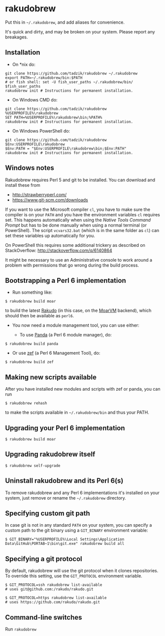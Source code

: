 # rakudobrew

Put this in `~/.rakudobrew`, and add aliases for convenience.

It's quick and dirty, and may be broken on your system. Please report any breakages.

## Installation

- On \*nix do:
```
git clone https://github.com/tadzik/rakudobrew ~/.rakudobrew
export PATH=~/.rakudobrew/bin:$PATH
# or fish shell: set -U fish_user_paths ~/.rakudobrew/bin/ $fish_user_paths
rakudobrew init # Instructions for permanent installation.
```

- On Windows CMD do:
```
git clone https://github.com/tadzik/rakudobrew %USERPROFILE%\rakudobrew
SET PATH=%USERPROFILE%\rakudobrew\bin;%PATH%
rakudobrew init # Instructions for permanent installation.
```

- On Windows PowerShell do:
```
git clone https://github.com/tadzik/rakudobrew $Env:USERPROFILE\rakudobrew
$Env:PATH = "$Env:USERPROFILE\rakudobrew\bin;$Env:PATH"
rakudobrew init # Instructions for permanent installation.
```

## Windows notes

Rakudobrew requires Perl 5 and git to be installed. You can download and install these from
* http://strawberryperl.com/
* https://www.git-scm.com/downloads

If you want to use the Microsoft compiler `cl`, you have to make sure the compiler is on
your `PATH` and you have the environment variables `cl` requires set.
This happens automatically when using the *Native Tools Command Prompt* but has to be done
manually when using a normal terminal (or PowerShell). The script `vcvars32.bat` (which is in the same
folder as `cl`) can set these variables up automatically for you.

On PowerShell this requires
some additional trickery as described on StackOverflow: <http://stackoverflow.com/q/6140864>

It might be necessary to use an Administrative console to work
around a problem with permissions that go wrong during the build process.

## Bootstrapping a Perl 6 implementation

- Run something like:

```
$ rakudobrew build moar
```

to build the latest [Rakudo](https://github.com/rakudo/rakudo)
(in this case, on the [MoarVM](https://github.com/MoarVM/MoarVM) backend),
which should then be available as `perl6`.

- You now need a module management tool, you can use either:

  - To use [Panda](https://github.com/tadzik/panda) (a Perl 6 module manager), do:

```
$ rakudobrew build panda
```

  - Or use [zef](https://github.com/ugexe/zef) (a Perl 6 Management Tool), do:

```
$ rakudobrew build zef
```

## Making new scripts available

After you have installed new modules and scripts with zef or panda, you can run

```
$ rakudobrew rehash
```

to make the scripts available in `~/.rakudobrew/bin` and thus your PATH.

## Upgrading your Perl 6 implementation

```
$ rakudobrew build moar
```

## Upgrading rakudobrew itself

```
$ rakudobrew self-upgrade
```

## Uninstall rakudobrew and its Perl 6(s)

To remove rakudobrew and any Perl 6 implementations it's installed on your system,
just remove or rename the `~/.rakudobrew` directory.

## Specifying custom git path

In case git is not in any standard `PATH` on your system, you can specify a custom path
to the git binary using a `GIT_BINARY` environment variable:

```
$ GIT_BINARY="%USERPROFILE%\Local Settings\Application Data\GitHub\PORTAB~1\bin\git.exe" rakudobrew build all
```

## Specifying a git protocol

By default, rakudobrew will use the git protocol when it clones repositories.
To override this setting, use the `GIT_PROTOCOL` environment variable.

```
$ GIT_PROTOCOL=ssh rakudobrew list-available
# uses git@github.com:/rakudo/rakudo.git

$ GIT_PROTOCOL=https rakudobrew list-available
# uses https://github.com/rakudo/rakudo.git
```

## Command-line switches

Run `rakudobrew`
